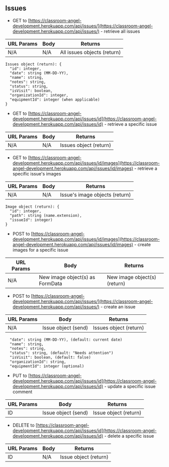 ## Issues

- GET to [https://classroom-angel-development.herokuapp.com/api/issues/](https://classroom-angel-development.herokuapp.com/api/issues/) - retrieve all issues

| URL Params | Body | Returns                     |
| ---------- | ---- | --------------------------- |
| N/A        | N/A  | All issues objects (return) |

```
Issues object (return): {
  "id": integer,
  "date": string (MM-DD-YY),
  "name": string,
  "notes": string,
  "status": string,
  "isVisit": boolean,
  "organizationId": integer,
  "equipmentId": integer (when applicable)
}
```

- GET to [https://classroom-angel-development.herokuapp.com/api/issues/id](https://classroom-angel-development.herokuapp.com/api/issues/id) - retrieve a specific issue

| URL Params | Body | Returns                |
| ---------- | ---- | ---------------------- |
| N/A        | N/A  | Issues object (return) |

- GET to [https://classroom-angel-development.herokuapp.com/api/issues/id/images](https://classroom-angel-development.herokuapp.com/api/issues/id/images) - retrieve a specific issue's images

| URL Params | Body | Returns                        |
| ---------- | ---- | ------------------------------ |
| N/A        | N/A  | Issue's image objects (return) |

```
Image object (return): {
  "id": integer,
  "path": string (name.extension),
  "issueId": integer)
}
```

- POST to [https://classroom-angel-development.herokuapp.com/api/issues/id/images](https://classroom-angel-development.herokuapp.com/api/issues/id/images) - create images for a specific issue

| URL Params | Body                            | Returns                      |
| ---------- | ------------------------------- | ---------------------------- |
| N/A        | New image object(s) as FormData | New image object(s) (return) |

- POST to [https://classroom-angel-development.herokuapp.com/api/issues/](https://classroom-angel-development.herokuapp.com/api/issues/) - create an issue

| URL Params | Body                | Returns                |
| ---------- | ------------------- | ---------------------- |
| N/A        | Issue object (send) | Issues object (return) |

```Issues object (send): {
  "date": string (MM-DD-YY), (default: current date)
  "name": string,
  "notes": string,
  "status": string, (default: "Needs attention")
  "isVisit": boolean, (default: false)
  "organizationId": string,
  "equipmentId": integer (optional)
```

- PUT to [https://classroom-angel-development.herokuapp.com/api/issues/id](https://classroom-angel-development.herokuapp.com/api/issues/id) - update a specific issue comment

| URL Params | Body                | Returns               |
| ---------- | ------------------- | --------------------- |
| ID         | Issue object (send) | Issue object (return) |

- DELETE to [https://classroom-angel-development.herokuapp.com/api/issues/id](https://classroom-angel-development.herokuapp.com/api/issues/id) - delete a specific issue

| URL Params | Body | Returns               |
| ---------- | ---- | --------------------- |
| ID         | N/A  | Issue object (return) |
